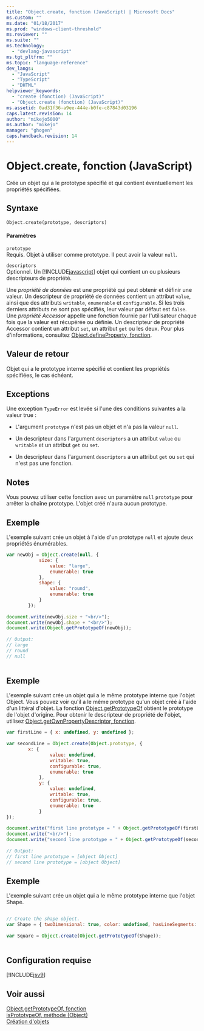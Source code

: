 ```yaml
---
title: "Object.create, fonction (JavaScript) | Microsoft Docs"
ms.custom: ""
ms.date: "01/18/2017"
ms.prod: "windows-client-threshold"
ms.reviewer: ""
ms.suite: ""
ms.technology: 
  - "devlang-javascript"
ms.tgt_pltfrm: ""
ms.topic: "language-reference"
dev_langs: 
  - "JavaScript"
  - "TypeScript"
  - "DHTML"
helpviewer_keywords: 
  - "create (fonction) (JavaScript)"
  - "Object.create (fonction) (JavaScript)"
ms.assetid: 0ad31f36-a9ee-444e-b0fe-c87843d03196
caps.latest.revision: 14
author: "mikejo5000"
ms.author: "mikejo"
manager: "ghogen"
caps.handback.revision: 14
---
```

# Object.create, fonction (JavaScript)
Crée un objet qui a le prototype spécifié et qui contient éventuellement les propriétés spécifiées.  
  
## Syntaxe  
  
```  
Object.create(prototype, descriptors)  
```  
  
#### Paramètres  
 `prototype`  
 Requis.  Objet à utiliser comme prototype.  Il peut avoir la valeur `null`.  
  
 `descriptors`  
 Optionnel.  Un [!INCLUDE[javascript](../../javascript/includes/javascript-md.md)] objet qui contient un ou plusieurs descripteurs de propriété.  
  
 Une *propriété de données* est une propriété qui peut obtenir et définir une valeur.  Un descripteur de propriété de données contient un attribut `value`, ainsi que des attributs `writable`, `enumerable` et `configurable`.  Si les trois derniers attributs ne sont pas spécifiés, leur valeur par défaut est `false`.  Une *propriété Accessor* appelle une fonction fournie par l'utilisateur chaque fois que la valeur est récupérée ou définie.  Un descripteur de propriété Accessor contient un attribut `set`, un attribut `get` ou les deux.  Pour plus d'informations, consultez [Object.defineProperty, fonction](../../javascript/reference/object-defineproperty-function-javascript.md).  
  
## Valeur de retour  
 Objet qui a le prototype interne spécifié et contient les propriétés spécifiées, le cas échéant.  
  
## Exceptions  
 Une exception `TypeError` est levée si l'une des conditions suivantes a la valeur true :  
  
-   L'argument `prototype` n'est pas un objet et n'a pas la valeur `null`.  
  
-   Un descripteur dans l'argument `descriptors` a un attribut `value` ou `writable` et un attribut `get` ou `set`.  
  
-   Un descripteur dans l'argument `descriptors` a un attribut `get` ou `set` qui n'est pas une fonction.  
  
## Notes  
 Vous pouvez utiliser cette fonction avec un paramètre `null` `prototype` pour arrêter la chaîne prototype.  L'objet créé n'aura aucun prototype.  
  
## Exemple  
 L'exemple suivant crée un objet à l'aide d'un prototype `null` et ajoute deux propriétés énumérables.  
  
```javascript  
var newObj = Object.create(null, {  
            size: {  
                value: "large",  
                enumerable: true  
            },  
            shape: {  
                value: "round",  
                enumerable: true  
            }  
        });  
  
document.write(newObj.size + "<br/>");  
document.write(newObj.shape + "<br/>");  
document.write(Object.getPrototypeOf(newObj));  
  
// Output:  
// large  
// round  
// null  
  
```  
  
## Exemple  
 L'exemple suivant crée un objet qui a le même prototype interne que l'objet Object.  Vous pouvez voir qu'il a le même prototype qu'un objet créé à l'aide d'un littéral d'objet.  La fonction [Object.getPrototypeOf](../../javascript/reference/object-getprototypeof-function-javascript.md) obtient le prototype de l'objet d'origine.  Pour obtenir le descripteur de propriété de l'objet, utilisez [Object.getOwnPropertyDescriptor, fonction](../../javascript/reference/object-getownpropertydescriptor-function-javascript.md).  
  
```javascript  
var firstLine = { x: undefined, y: undefined };  
  
var secondLine = Object.create(Object.prototype, {  
        x: {  
                value: undefined,   
                writable: true,   
                configurable: true,   
                enumerable: true  
            },  
            y: {  
                value: undefined,   
                writable: true,   
                configurable: true,   
                enumerable: true  
            }  
});  
  
document.write("first line prototype = " + Object.getPrototypeOf(firstLine));  
document.write("<br/>");  
document.write("second line prototype = " + Object.getPrototypeOf(secondLine));  
  
// Output:  
// first line prototype = [object Object]  
// second line prototype = [object Object]  
```  
  
## Exemple  
 L'exemple suivant crée un objet qui a le même prototype interne que l'objet Shape.  
  
```javascript  
  
// Create the shape object.  
var Shape = { twoDimensional: true, color: undefined, hasLineSegments: undefined };  
  
var Square = Object.create(Object.getPrototypeOf(Shape));  
  
```  
  
## Configuration requise  
 [!INCLUDE[jsv9](../../javascript/includes/jsv9-md.md)]  
  
## Voir aussi  
 [Object.getPrototypeOf, fonction](../../javascript/reference/object-getprototypeof-function-javascript.md)   
 [isPrototypeOf, méthode \(Object\)](../../javascript/reference/isprototypeof-method-object-javascript.md)   
 [Création d'objets](../../javascript/creating-objects-javascript.md)